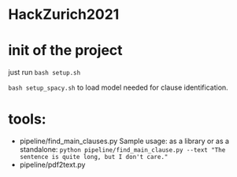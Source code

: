 # HackZurich2021

# init of the project
just run
`bash setup.sh`

`bash setup_spacy.sh` to load model needed for clause identification.

# tools:
- pipeline/find_main_clauses.py
Sample usage: as a library or as a standalone: `python pipeline/find_main_clause.py --text "The sentence is quite long, but I don't care."`
- pipeline/pdf2text.py
